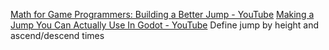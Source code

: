 [Math for Game Programmers: Building a Better Jump - YouTube](https://www.youtube.com/watch?v=hG9SzQxaCm8&t=0s)
[Making a Jump You Can Actually Use In Godot - YouTube](https://www.youtube.com/watch?v=IOe1aGY6hXA) Define jump by height and ascend/descend times